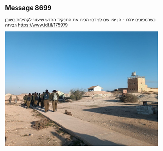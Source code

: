 ## Message 8699

כשהמפונים יחזרו - הן יהיו שם לצידם:
הכירו את התפקיד החדש שיעזור לקהילות בשובן הביתה
https://www.idf.il/175979

![Photo](./8699/8699_photo.jpg)
